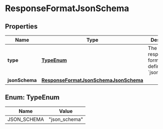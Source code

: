 

# ResponseFormatJsonSchema


## Properties

| Name | Type | Description | Notes |
|------------ | ------------- | ------------- | -------------|
|**type** | [**TypeEnum**](#TypeEnum) | The type of response format being defined: &#x60;json_schema&#x60; |  |
|**jsonSchema** | [**ResponseFormatJsonSchemaJsonSchema**](ResponseFormatJsonSchemaJsonSchema.md) |  |  |



## Enum: TypeEnum

| Name | Value |
|---- | -----|
| JSON_SCHEMA | &quot;json_schema&quot; |



